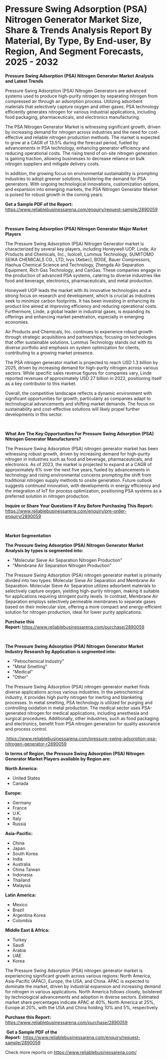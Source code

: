 <p><h1>Pressure Swing Adsorption (PSA) Nitrogen Generator Market Size, Share & Trends Analysis Report By Material, By Type, By End-user, By Region, And Segment Forecasts, 2025 - 2032</h1></p><p><strong>Pressure Swing Adsorption (PSA) Nitrogen Generator Market Analysis and Latest Trends</strong></p>
<p><p>Pressure Swing Adsorption (PSA) Nitrogen Generators are advanced systems used to produce high-purity nitrogen by separating nitrogen from compressed air through an adsorption process. Utilizing adsorbent materials that selectively capture oxygen and other gases, PSA technology efficiently generates nitrogen for various industrial applications, including food packaging, pharmaceuticals, and electronics manufacturing.</p><p>The PSA Nitrogen Generator Market is witnessing significant growth, driven by increasing demand for nitrogen across industries and the need for cost-effective and reliable nitrogen production methods. The market is expected to grow at a CAGR of 13.5% during the forecast period, fueled by advancements in PSA technology, enhancing generator efficiency and reducing operational costs. The rising trend of on-site nitrogen generation is gaining traction, allowing businesses to decrease reliance on bulk nitrogen suppliers and mitigate delivery costs.</p><p>In addition, the growing focus on environmental sustainability is prompting industries to adopt greener solutions, bolstering the demand for PSA generators. With ongoing technological innovations, customization options, and expansion into emerging markets, the PSA Nitrogen Generator Market is poised for robust growth in the coming years.</p></p>
<p><strong>Get a Sample PDF of the Report:&nbsp;</strong> <a href="https://www.reliablebusinessarena.com/enquiry/request-sample/2890059?utm_campaign=2383&utm_medium=2&utm_source=Github&utm_content=ia&utm_term=14032025&utm_id=pressure-swing-adsorption-psa-nitrogen-generator">https://www.reliablebusinessarena.com/enquiry/request-sample/2890059</a></p>
<p>&nbsp;</p>
<p><strong>Pressure Swing Adsorption (PSA) Nitrogen Generator Major Market Players</strong></p>
<p><p>The Pressure Swing Adsorption (PSA) Nitrogen Generator market is characterized by several key players, including Honeywell UOP, Linde, Air Products and Chemicals, Inc., Isolcell, Lummus Technology, SUMITOMO SEIKA CHEMICALS CO., LTD, Ivys (Xebec), BOGE, Bauer Compressors, Haohua Chemical Science and Technology, Zhengda Air Separation Equipment, Rich Gas Technology, and CanGas. These companies engage in the production of advanced PSA systems, catering to diverse industries like food and beverage, electronics, pharmaceuticals, and metal production.</p><p>Honeywell UOP leads the market with its innovative technologies and a strong focus on research and development, which is crucial as industries seek to minimize carbon footprints. It has been investing in enhancing its product line aimed at improving efficiency and reducing operational costs. Furthermore, Linde, a global leader in industrial gases, is expanding its offerings and enhancing market penetration, especially in emerging economies.</p><p>Air Products and Chemicals, Inc. continues to experience robust growth through strategic acquisitions and partnerships, focusing on technologies that offer sustainable solutions. Lummus Technology stands out with its diverse portfolio and emphasis on system optimization for clients, contributing to a growing market presence.</p><p>The PSA nitrogen generator market is projected to reach USD 1.3 billion by 2025, driven by increasing demand for high-purity nitrogen across various sectors. While specific sales revenue figures for companies vary, Linde reported revenues of approximately USD 27 billion in 2022, positioning itself as a key contributor to this market.</p><p>Overall, the competitive landscape reflects a dynamic environment with significant opportunities for growth, particularly as companies adapt to technological advancements and shifting market demands. The focus on sustainability and cost-effective solutions will likely propel further developments in this sector.</p></p>
<p>&nbsp;</p>
<p><strong>What Are The Key Opportunities For Pressure Swing Adsorption (PSA) Nitrogen Generator Manufacturers?</strong></p>
<p><p>The Pressure Swing Adsorption (PSA) nitrogen generator market has been witnessing robust growth, driven by increasing demand for high-purity nitrogen in industries such as food and beverage, pharmaceuticals, and electronics. As of 2023, the market is projected to expand at a CAGR of approximately 6% over the next five years, fueled by advancements in technology and rising environmental concerns prompting the shift from traditional nitrogen supply methods to onsite generation. Future outlook suggests continued innovation, with developments in energy efficiency and the integration of IoT for process optimization, positioning PSA systems as a preferred solution in nitrogen production.</p></p>
<p><strong>Inquire or Share Your Questions If Any Before Purchasing This Report:</strong> <a href="https://www.reliablebusinessarena.com/enquiry/pre-order-enquiry/2890059?utm_campaign=2383&utm_medium=2&utm_source=Github&utm_content=ia&utm_term=14032025&utm_id=pressure-swing-adsorption-psa-nitrogen-generator">https://www.reliablebusinessarena.com/enquiry/pre-order-enquiry/2890059</a></p>
<p>&nbsp;</p>
<p><strong>Market Segmentation</strong></p>
<p><strong>The Pressure Swing Adsorption (PSA) Nitrogen Generator Market Analysis by types is segmented into:</strong></p>
<p><ul><li>"Molecular Sieve Air Separation Nitrogen Production"</li><li>"Membrane Air Separation Nitrogen Production"</li></ul></p>
<p><p>The Pressure Swing Adsorption (PSA) nitrogen generator market is primarily divided into two types: Molecular Sieve Air Separation and Membrane Air Separation. Molecular Sieve Air Separation utilizes adsorbent materials to selectively capture oxygen, yielding high-purity nitrogen, making it suitable for applications requiring stringent purity levels. In contrast, Membrane Air Separation employs selectively permeable membranes to separate gases based on their molecular size, offering a more compact and energy-efficient solution for nitrogen production, ideal for lower purity applications.</p></p>
<p><strong>Purchase this Report:&nbsp;</strong><a href="https://www.reliablebusinessarena.com/purchase/2890059?utm_campaign=2383&utm_medium=2&utm_source=Github&utm_content=ia&utm_term=14032025&utm_id=pressure-swing-adsorption-psa-nitrogen-generator">https://www.reliablebusinessarena.com/purchase/2890059</a></p>
<p>&nbsp;</p>
<p><strong>The Pressure Swing Adsorption (PSA) Nitrogen Generator Market Industry Research by Application is segmented into:</strong></p>
<p><ul><li>"Petrochemical Industry"</li><li>"Metal Smelting"</li><li>"Medical"</li><li>"Other"</li></ul></p>
<p><p>The Pressure Swing Adsorption (PSA) nitrogen generator market finds diverse applications across various industries. In the petrochemical industry, it provides high purity nitrogen for inerting and blanketing processes. In metal smelting, PSA technology is utilized for purging and controlling oxidation in metal production. The medical sector uses PSA-generated nitrogen for medical applications, including anesthesia and surgical procedures. Additionally, other industries, such as food packaging and electronics, benefit from PSA nitrogen generation for quality assurance and process control.</p></p>
<p><a href="https://www.reliablebusinessarena.com/pressure-swing-adsorption-psa-nitrogen-generator-r2890059?utm_campaign=2383&utm_medium=2&utm_source=Github&utm_content=ia&utm_term=14032025&utm_id=pressure-swing-adsorption-psa-nitrogen-generator">&nbsp;https://www.reliablebusinessarena.com/pressure-swing-adsorption-psa-nitrogen-generator-r2890059</a></p>
<p><strong>In terms of Region, the Pressure Swing Adsorption (PSA) Nitrogen Generator Market Players available by Region are:</strong></p>
<p>
    <p> <strong> North America: </strong>
        <ul>
            <li>United States</li>
            <li>Canada</li>
        </ul>
        </p> 
    <p> <strong> Europe: </strong>
        <ul>
            <li>Germany</li>
            <li>France</li>
            <li>U.K.</li>
            <li>Italy</li>
            <li>Russia</li>
        </ul>
        </p> 
    <p> <strong> Asia-Pacific: </strong>
        <ul>
            <li>China</li>
            <li>Japan</li>
            <li>South Korea</li>
            <li>India</li>
            <li>Australia</li>
            <li>China Taiwan</li>
            <li>Indonesia</li>
            <li>Thailand</li>
            <li>Malaysia</li>
        </ul>
        </p> 
    <p> <strong> Latin America: </strong>
        <ul>
            <li>Mexico</li>
            <li>Brazil</li>
            <li>Argentina Korea</li>
            <li>Colombia</li>
        </ul>
        </p> 
    <p> <strong> Middle East & Africa: </strong>
        <ul>
            <li>Turkey</li>
            <li>Saudi</li>
            <li>Arabia</li>
            <li>UAE</li>
            <li>Korea</li>
        </ul>
    </p>
    </p>
<p><p>The Pressure Swing Adsorption (PSA) nitrogen generator market is experiencing significant growth across various regions: North America, Asia-Pacific (APAC), Europe, the USA, and China. APAC is expected to dominate the market, driven by industrial expansion and increasing demand for nitrogen in various applications. North America follows closely, bolstered by technological advancements and adoption in diverse sectors. Estimated market share percentages indicate APAC at 40%, North America at 25%, Europe at 20%, with the USA and China holding 10% and 5%, respectively.</p></p>
<p><strong>Purchase this Report: </strong><a href="https://www.reliablebusinessarena.com/purchase/2890059?utm_campaign=2383&utm_medium=2&utm_source=Github&utm_content=ia&utm_term=14032025&utm_id=pressure-swing-adsorption-psa-nitrogen-generator">https://www.reliablebusinessarena.com/purchase/2890059</a></p>
<p>&nbsp;<strong>Get a Sample PDF of the Report:&nbsp;&nbsp;</strong><a href="https://www.reliablebusinessarena.com/enquiry/request-sample/2890059?utm_campaign=2383&utm_medium=2&utm_source=Github&utm_content=ia&utm_term=14032025&utm_id=pressure-swing-adsorption-psa-nitrogen-generator">https://www.reliablebusinessarena.com/enquiry/request-sample/2890059</a></p>
<p><strong></strong></p>
<p>Check more reports on <a href="https://www.reliablebusinessarena.com/?utm_campaign=2383&utm_medium=2&utm_source=Github&utm_content=ia&utm_term=14032025&utm_id=pressure-swing-adsorption-psa-nitrogen-generator">https://www.reliablebusinessarena.com/</a></p>